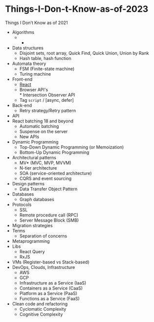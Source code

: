# Things-I-Don-t-Know-as-of-2023
Things I Don’t Know as of 2021

* Algorithms
  - -
* Data structures
  - Disjoint sets, root array, Quick Find, Quick Union, Union by Rank
  - Hash table, hash function
* Automata theory
  - FSM (Finite-state machine)
  - Turing machine
* Front-end
  - [React](https://github.com/DemjanUA/Things-I-Don-t-Know-as-of-2021/blob/main/react.md)
  <ul>
    <li>Browser API's</li>
      * Intersection Observer API
  <li>Tag <code>script</code> / [async, defer]</li>
  </ul>
* Back-end
  - Retry strategy/Retry pattern  
* API
* React batching 18 and beyond
  - Automatic batching
  - Suspense on the server
  - New APIs
* Dynamic Programming
  - Top-Down Dynamic Programming (or Memoization)
  - Bottom-Up Dynamic Programming
* Architectural patterns
  - MV* (MVC, MVP, MVVM)
  - N-tier architecture
  - SOA (service-oriented architecture)
  - CQRS and event sourcing
* Design patterns
  - Data Transfer Object Pattern
* Databases
  - Graph databases
* Protocols
  - SSL
  - Remote procedure call (RPC)
  - Server Message Block (SMB)
* Migration strategies
* Terms
  - Separation of concerns
* Metaprogramming
* Libs
  - React Query
  - RxJS
* VMs (Register-based vs Stack-based)
* DevOps, Clouds, Infrastructure
  - AWS
  - GCP
  - Infrastructure as a Service (IaaS)
  - Containers as a Service (CaaS)
  - Platform as a Service (PaaS)
  - Functions as a Service (FaaS)
* Clean code and refactoring
  - Cyclomatic Complexity
  - Cognitive Complexity
